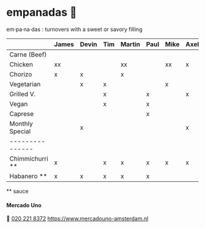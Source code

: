 # empanadas 🥟
em·pa·na·das
: turnovers with a sweet or savory filling

|                 | James | Devin | Tim | Martin | Paul | Mike | Axel | Norbert |
| :-------------- | :---- | :---- | :-- | :----- | :--- | :--- | :--- | :------ |
| Carne (Beef)    |       |       |     |        |      |      |      | x       |
| Chicken         | xx    |       |     | xx     |      | xx   | x    |         |
| Chorizo         | x     | x     |     | x      |      |      |      | x       |
| Vegetarian      |       | x     | x   |        |      | x    |      |         |
| Grilled V.      |       |       | x   |        | x    |      | x    | x       |
| Vegan           |       |       | x   |        | x    |      |      |         |
| Caprese         |       |       |     |        | x    |      |      |         |
| Monthly Special |       | x     |     |        |      |      | x    |         |
| --------------- |       |       |     |        |      |      |      |         |
| Chimmichurri ** | x     |       | x   | x      | x    | x    | x    | x       |
| Habanero **     | x     | x     | x   | x      | x    |      |      | x       |

** sauce

#### Mercado Uno
🤙 [020 221 8372](tel:+31202218372)
https://www.mercadouno-amsterdam.nl
